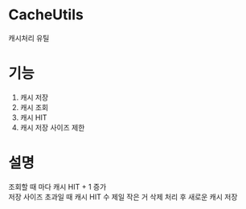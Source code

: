 # CacheUtils
캐시처리 유틸

# 기능
1. 캐시 저장
2. 캐시 조회
3. 캐시 HIT
4. 캐시 저장 사이즈 제한

# 설명
조회할 때 마다 캐시 HIT + 1 증가  
저장 사이즈 초과일 때 캐시 HIT 수 제일 작은 거 삭제 처리 후 새로운 캐시 저장
